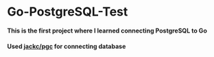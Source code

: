 # Go-PostgreSQL-Test

**This is the first project where I learned connecting PostgreSQL to Go**

#### Used [jackc/pgc](https://github.com/jackc/pgx) for connecting database
